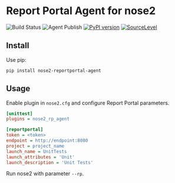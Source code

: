 # Report Portal Agent for nose2

![Build Status](https://github.com/diegorubin/nose2-reportportal-agent/workflows/Report%20Portal%20Agent%20For%20Nose2%20CI/badge.svg)
![Agent Publish](https://github.com/diegorubin/nose2-reportportal-agent/workflows/Agent%20Publish/badge.svg)
[![PyPI version](https://badge.fury.io/py/nose2-reportportal-agent.svg)](https://badge.fury.io/py/nose2-reportportal-agent)
[![SourceLevel](https://app.sourcelevel.io/github/diegorubin/-/nose2-reportportal-agent.svg)](https://app.sourcelevel.io/github/diegorubin/-/nose2-reportportal-agent)

## Install

Use pip:

```
pip install nose2-reportportal-agent
```

## Usage

Enable plugin in `nose2.cfg` and configure Report Portal parameters.

```cfg
[unittest]
plugins = nose2_rp_agent

[reportportal]
token = <token>
endpoint = http://endpoint:8080
project = project_name
launch_name = UnitTests
launch_attributes = 'Unit'
launch_description = 'Unit Tests'
```

Run nose2 with parameter `--rp`.

